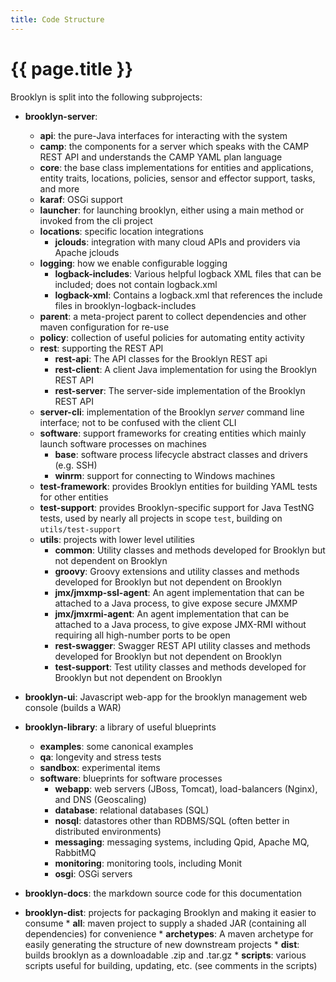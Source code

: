 ```yaml
---
title: Code Structure
---
```

# {{ page.title }}

Brooklyn is split into the following subprojects:

* **brooklyn-server**:
    * **api**: the pure-Java interfaces for interacting with the system
    * **camp**: the components for a server which speaks with the CAMP REST API and understands the CAMP YAML plan language
    * **core**: the base class implementations for entities and applications, entity traits, locations, policies, sensor and effector support, tasks, and more
    * **karaf**: OSGi support
    * **launcher**: for launching brooklyn, either using a main method or invoked from the cli project
    * **locations**: specific location integrations
        * **jclouds**: integration with many cloud APIs and providers via Apache jclouds
    * **logging**: how we enable configurable logging
        * **logback-includes**: Various helpful logback XML files that can be included; does not contain logback.xml 
        * **logback-xml**: Contains a logback.xml that references the include files in brooklyn-logback-includes
    * **parent**: a meta-project parent to collect dependencies and other maven configuration for re-use  
    * **policy**: collection of useful policies for automating entity activity
    * **rest**: supporting the REST API
        * **rest-api**: The API classes for the Brooklyn REST api
        * **rest-client**: A client Java implementation for using the Brooklyn REST API 
        * **rest-server**: The server-side implementation of the Brooklyn REST API
    * **server-cli**: implementation of the Brooklyn *server* command line interface; not to be confused with the client CLI
    * **software**: support frameworks for creating entities which mainly launch software processes on machines
        * **base**: software process lifecycle abstract classes and drivers (e.g. SSH) 
        * **winrm**: support for connecting to Windows machines
    * **test-framework**: provides Brooklyn entities for building YAML tests for other entities
    * **test-support**: provides Brooklyn-specific support for Java TestNG tests, used by nearly all projects in scope ``test``, building on `utils/test-support`
    * **utils**: projects with lower level utilities
        * **common**: Utility classes and methods developed for Brooklyn but not dependent on Brooklyn
        * **groovy**: Groovy extensions and utility classes and methods developed for Brooklyn but not dependent on Brooklyn
        * **jmx/jmxmp-ssl-agent**: An agent implementation that can be attached to a Java process, to give expose secure JMXMP
        * **jmx/jmxrmi-agent**: An agent implementation that can be attached to a Java process, to give expose JMX-RMI without requiring all high-number ports to be open
        * **rest-swagger**: Swagger REST API utility classes and methods developed for Brooklyn but not dependent on Brooklyn
        * **test-support**: Test utility classes and methods developed for Brooklyn but not dependent on Brooklyn

* **brooklyn-ui**: Javascript web-app for the brooklyn management web console (builds a WAR)

* **brooklyn-library**: a library of useful blueprints
    * **examples**: some canonical examples
    * **qa**: longevity and stress tests
    * **sandbox**: experimental items
    * **software**: blueprints for software processes
        * **webapp**: web servers (JBoss, Tomcat), load-balancers (Nginx), and DNS (Geoscaling) 
        * **database**: relational databases (SQL) 
        * **nosql**: datastores other than RDBMS/SQL (often better in distributed environments) 
        * **messaging**: messaging systems, including Qpid, Apache MQ, RabbitMQ 
        * **monitoring**: monitoring tools, including Monit
        * **osgi**: OSGi servers 
        
* **brooklyn-docs**: the markdown source code for this documentation

* **brooklyn-dist**: projects for packaging Brooklyn and making it easier to consume
        * **all**: maven project to supply a shaded JAR (containing all dependencies) for convenience
        * **archetypes**: A maven archetype for easily generating the structure of new downstream projects
        * **dist**: builds brooklyn as a downloadable .zip and .tar.gz
        * **scripts**: various scripts useful for building, updating, etc. (see comments in the scripts)
